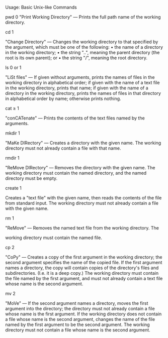 Usage: Basic Unix-like Commands

pwd 0 "Print Working Directory" — Prints the full path name of the working directory.

cd 1

"Change Directory" — Changes the working directory to that specified by the
argument, which must be one of the following:
• the name of a directory in the working directory;
• the string "..", meaning the parent directory (the root is its own parent);
or
• the string "/", meaning the root directory.

ls 0 or 1

"LiSt files" — If given without arguments, prints the names of files in the
working directory in alphabetical order; if given with the name of a text file in the
working directory, prints that name; if given with the name of a directory in the
working directory, prints the names of files in that directory in alphabetical order
by name; otherwise prints nothing.

cat ≥ 1 

"conCATenate" — Prints the contents of the text files named by the arguments.

mkdir 1 

"MaKe DIRectory" — Creates a directory with the given name. The working
directory must not already contain a file with that name.

rmdir 1

"ReMove DIRectory" — Removes the directory with the given name. The
working directory must contain the named directory, and the named directory
must be empty.

create 1

Creates a "text file" with the given name, then reads the contents of the file from
standard input. The working directory must not already contain a file with the
given name.

rm 1 

"ReMove" — Removes the named text file from the working directory. The

working directory must contain the named file.

cp 2

"CoPy" — Creates a copy of the first argument in the working directory; the
second argument specifies the name of the copied file. If the first argument names
a directory, the copy will contain copies of the directory's files and subdirectories.
(I.e. it is a deep copy.) The working directory must contain the file named by the
first argument, and must not already contain a text file whose name is the second
argument.

mv 2

"MoVe" — If the second argument names a directory, moves the first argument
into the directory; the directory must not already contain a file whose name is the
first argument. If the working directory does not contain a file whose name is the
second argument, changes the name of the file named by the first argument to be
the second argument. The working directory must not contain a file whose name
is the second argument.
